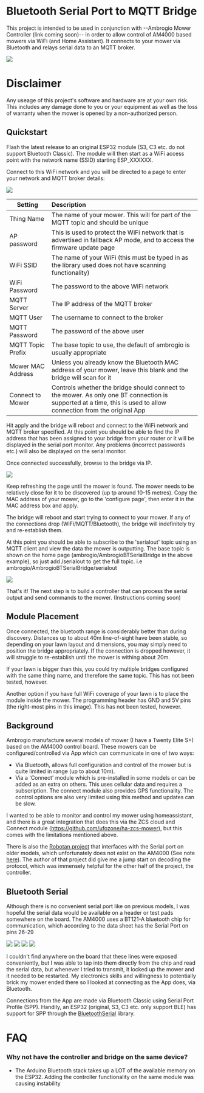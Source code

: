 # Bluetooth Serial Port to MQTT Bridge
This project is intended to be used in conjunction with --Ambrogio Mower Controller (link coming soon)-- in order to allow control of AM4000 based mowers via WiFi (and Home Assistant). It connects to your mower via Bluetooth and relays serial data to an MQTT broker.

<img src="./img/AM4000Controller.png">

# Disclaimer
Any useage of this project's software and hardware are at your own risk. This includes any damage done to you or your equipment as well as the loss of warranty when the mower is opened by a non-authorized person.

## Quickstart

Flash the latest release to an original ESP32 module (S3, C3 etc. do not support Bluetooth Classic). The module will then start as a WiFi access point with the network name (SSID) starting ESP_XXXXXX.

Connect to this WiFi network and you will be directed to a page to enter your network and MQTT broker details:

<img src="./img/Settings.png">

| Setting | Description |
| - | :- |
| Thing Name | The name of your mower. This will for part of the MQTT topic and should be unique |
| AP password | This is used to protect the WiFi network that is advertised in fallback AP mode, and to access the firmware update page |
| WiFi SSID | The name of your WiFi (this must be typed in as the library used does not have scanning functionality) |
| WiFi Password | The password to the above WiFi network |
| MQTT Server | The IP address of the MQTT broker |
| MQTT User | The username to connect to the broker |
| MQTT Password | The password of the above user |
| MQTT Topic Prefix | The base topic to use, the default of ambrogio is usually appropriate |
| Mower MAC Address | Unless you already know the Bluetooth MAC address of your mower, leave this blank and the bridge will scan for it |
| Connect to Mower | Controls whether the bridge should connect to the mower. As only one BT connection is supported at a time, this is used to allow connection from the original App |

Hit apply and the bridge will reboot and connect to the WiFi network and MQTT broker specified. At this point you should be able to find the IP address that has been assigned to your bridge from your router or it will be displayed in the serial port monitor. Any problems (incorrect passwords etc.) will also be displayed on the serial monitor.

Once connected successfully, browse to the bridge via IP.

<img src="./img/Scanning.png">

Keep refreshing the page until the mower is found. The mower needs to be relatively close for it to be discovered (up tp around 10-15 metres). Copy the MAC address of your mower, go to the 'configure page', then enter it in the MAC address box and apply.

The bridge will reboot and start trying to connect to your mower. If any of the connections drop (WiFi/MQTT/Bluetooth), the bridge will indefinitely try and re-establish them. 

At this point you should be able to subscribe to the 'serialout' topic using an MQTT client and view the data the mower is outputting. The base topic is shown on the home page (ambrogio/AmbrogioBTSerialBridge in the above example), so just add /serialout to get the full topic. i.e ambrogio/AmbrogioBTSerialBridge/serialout

<img src="./img/MQTT.png">

That's it! The next step is to build a controller that can process the serial output and send commands to the mower. (Instructions coming soon)

## Module Placement

Once connected, the bluetooth range is considerably better than during discovery. Distances up to about 40m line-of-sight have been stable, so depending on your lawn layout and dimensions, you may simply need to position the bridge appropriately. If the connection is dropped however, it will struggle to re-establish until the mower is withing about 20m.

If your lawn is bigger than this, you could try multiple bridges configured with the same thing name, and therefore the same topic. This has not been tested, however.

Another option if you have full WiFi coverage of your lawn is to place the module inside the mower. The programming header has GND and 5V pins (the right-most pins in this image). This has not been tested, however.


## Background
Ambrogio manufacture several models of mower (I have a Twenty Elite S+) based on the AM4000 control board. These mowers can be configured/controlled via App which can communicate in one of two ways:
- Via Bluetooth, allows full configuration and control of the mower but is quite limited in range (up to about 10m).
- Via a 'Connect' module which is pre-installed in some models or can be added as an extra on others. This uses cellular data and requires a subscription. The connect module also provides GPS functionality. The control options are also very limited using this method and updates can be slow.

I wanted to be able to monitor and control my mower using homeassistant, and there is a great integration that does this via the ZCS cloud and Connect module (https://github.com/ufozone/ha-zcs-mower), but this comes with the limitations mentioned above.

There is also the [Robotan project](https://github.com/fredlcore/Robotan) that interfaces with the Serial port on older models, which unfortunately does not exist on the AM4000 (See note [here](https://github.com/fredlcore/Robotan/blob/master/Supported%20Models.md)). The author of that project did give me a jump start on decoding the protocol, which was immensely helpful for the other half of the project, the controller.

## Bluetooth Serial
Although there is no convenient serial port like on previous models, I was hopeful the serial data would be available on a header or test pads somewhere on the board. The AM4000 uses a BT121-A bluetooth chip for communication, which according to the data sheet has the Serial Port on pins 26-29

<IMG SRC="./img/BTChip.jpeg">
<IMG SRC="./img/BTChipCloseUp.jpeg">  
<img src="./img/BTChipPinout.png">
<img src="./img/BTChipPinAssignments.png">

I couldn't find anywhere on the board that these lines were exposed conveniently, but I was able to tap into them directly from the chip and read the serial data, but whenever I tried to transmit, it locked up the mower and it needed to be restarted. My electronics skills and willingness to potentially brick my mower ended there so I looked at connecting as the App does, via Bluetooth.

Connections from the App are made via Bluetooth Classic using Serial Port Profile (SPP). Handily, an ESP32 (original, S3, C3 etc. only support BLE) has support for SPP through the [BluetoothSerial](https://github.com/espressif/arduino-esp32/tree/master/libraries/BluetoothSerial) library.

# FAQ

### Why not have the controller and bridge on the same device?
- The Arduino Bluetooth stack takes up a LOT of the available memory on the ESP32. Adding the controller functionality on the same module was causing instability

